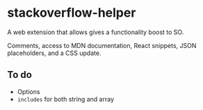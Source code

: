 # stackoverflow-helper

A web extension that allows gives a functionality boost to SO.

Comments, access to MDN documentation, React snippets, JSON placeholders, and a CSS update.

## To do

- Options
- `includes` for both string and array